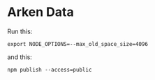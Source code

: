 # Arken Data

Run this:

`export NODE_OPTIONS=--max_old_space_size=4096`

and this:

`npm publish --access=public`
